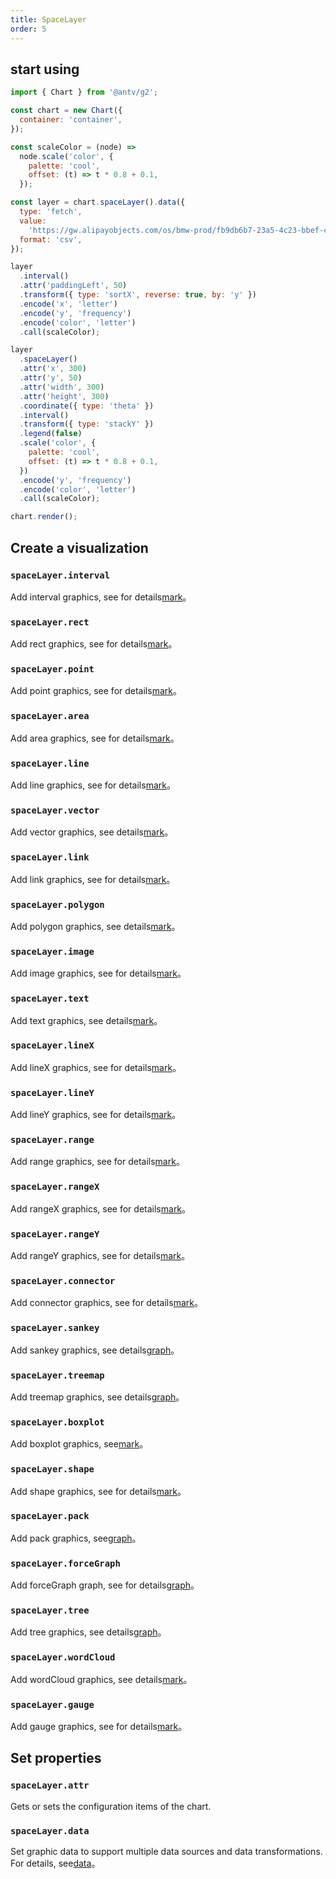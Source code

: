 ```yaml
---
title: SpaceLayer
order: 5
---
```


## start using

```js
import { Chart } from '@antv/g2';

const chart = new Chart({
  container: 'container',
});

const scaleColor = (node) =>
  node.scale('color', {
    palette: 'cool',
    offset: (t) => t * 0.8 + 0.1,
  });

const layer = chart.spaceLayer().data({
  type: 'fetch',
  value:
    'https://gw.alipayobjects.com/os/bmw-prod/fb9db6b7-23a5-4c23-bbef-c54a55fee580.csv',
  format: 'csv',
});

layer
  .interval()
  .attr('paddingLeft', 50)
  .transform({ type: 'sortX', reverse: true, by: 'y' })
  .encode('x', 'letter')
  .encode('y', 'frequency')
  .encode('color', 'letter')
  .call(scaleColor);

layer
  .spaceLayer()
  .attr('x', 300)
  .attr('y', 50)
  .attr('width', 300)
  .attr('height', 300)
  .coordinate({ type: 'theta' })
  .interval()
  .transform({ type: 'stackY' })
  .legend(false)
  .scale('color', {
    palette: 'cool',
    offset: (t) => t * 0.8 + 0.1,
  })
  .encode('y', 'frequency')
  .encode('color', 'letter')
  .call(scaleColor);

chart.render();
```

## Create a visualization

### `spaceLayer.interval`

Add interval graphics, see for details[mark](/spec/mark/interval)。

### `spaceLayer.rect`

Add rect graphics, see for details[mark](/spec/mark/rect)。

### `spaceLayer.point`

Add point graphics, see for details[mark](/spec/mark/point)。

### `spaceLayer.area`

Add area graphics, see for details[mark](/spec/mark/area)。

### `spaceLayer.line`

Add line graphics, see for details[mark](/spec/mark/line)。

### `spaceLayer.vector`

Add vector graphics, see details[mark](/spec/mark/vector)。

### `spaceLayer.link`

Add link graphics, see for details[mark](/spec/mark/link)。

### `spaceLayer.polygon`

Add polygon graphics, see details[mark](/spec/mark/polygon)。

### `spaceLayer.image`

Add image graphics, see for details[mark](/spec/mark/image)。

### `spaceLayer.text`

Add text graphics, see details[mark](/spec/mark/text)。

### `spaceLayer.lineX`

Add lineX graphics, see for details[mark](/spec/mark/line-x)。

### `spaceLayer.lineY`

Add lineY graphics, see for details[mark](/spec/mark/line-y)。

### `spaceLayer.range`

Add range graphics, see for details[mark](/spec/mark/range)。

### `spaceLayer.rangeX`

Add rangeX graphics, see for details[mark](/spec/mark/range-x)。

### `spaceLayer.rangeY`

Add rangeY graphics, see for details[mark](/spec/mark/range-y)。

### `spaceLayer.connector`

Add connector graphics, see for details[mark](/spec/mark/connector)。

### `spaceLayer.sankey`

Add sankey graphics, see details[graph](/spec/graph/sankey)。

### `spaceLayer.treemap`

Add treemap graphics, see details[graph](/spec/graph/treemap)。

### `spaceLayer.boxplot`

Add boxplot graphics, see[mark](/spec/mark/boxplot)。

### `spaceLayer.shape`

Add shape graphics, see for details[mark](/spec/mark/shape)。

### `spaceLayer.pack`

Add pack graphics, see[graph](/spec/graph/pack)。

### `spaceLayer.forceGraph`

Add forceGraph graph, see for details[graph](/spec/graph/force-graph)。

### `spaceLayer.tree`

Add tree graphics, see details[graph](/spec/graph/tree)。

### `spaceLayer.wordCloud`

Add wordCloud graphics, see details[mark](/spec/mark/word-cloud)。

### `spaceLayer.gauge`

Add gauge graphics, see for details[mark](/spec/mark/gauge)。

## Set properties

### `spaceLayer.attr`

Gets or sets the configuration items of the chart.

### `spaceLayer.data`

Set graphic data to support multiple data sources and data transformations. For details, see[data](/spec/data/overview)。
